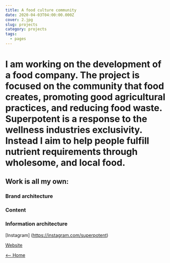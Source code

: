 ```yaml
---
title: A food culture community
date: 2020-04-03T04:00:00.000Z
cover: 2.jpg
slug: projects
category: projects
tags:
  - pages
---
```

# I am working on the development of a food company. The project is focused on the community that food creates, promoting good agricultural practices, and reducing food waste. Superpotent is a response to the wellness industries exclusivity. Instead I aim to help people fulfill nutrient requirements through wholesome, and local food.

## Work is all my own:

### Brand architecture
### Content
### Information architecture


[Instagram] (https://instagram.com/superpotent)

[Website](https://superpotent.world/)

[<-- Home](https://romanceoffice.com)

